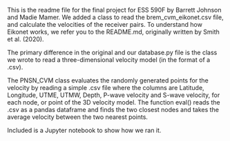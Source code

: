 This is the readme file for the final project for ESS 590F by Barrett Johnson and Madie Mamer.
We added a class to read the brem_cvm_eikonet.csv file, and calculate the velocities of the receiver pairs. 
To understand how Eikonet works, 
we refer you to the README.md, originally written by Smith et al. (2020). 

The primary difference in the original and our database.py file is the class we wrote to read a three-dimensional velocity model
(in the format of a .csv). 

The PNSN_CVM class evaluates the randomly generated points for the velocity by reading a simple .csv file where the columns are Latitude, Longitude, UTME, UTMW, Depth, P-wave velocity and S-wave velocity, for each node, or point of the 3D velocity model. 
The function eval() reads the .csv as a pandas dataframe and finds the two closest nodes and takes the average velocity between the two nearest points. 

Included is a Jupyter notebook to show how we ran it.
